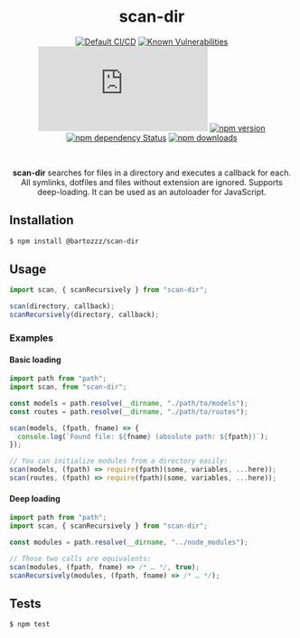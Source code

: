 <div align="center">
  <h1>scan-dir</h1>

[![Default CI/CD](https://github.com/Bartozzz/scan-dir/workflows/Default%20CI/CD/badge.svg)](https://github.com/Bartozzz/scan-dir/actions)
[![Known Vulnerabilities](https://snyk.io/test/github/Bartozzz/scan-dir/badge.svg?targetFile=package.json)](https://snyk.io/test/github/Bartozzz/scan-dir?targetFile=package.json)
[![npm package size](https://img.badgesize.io/Bartozzz/scan-dir/master/dist/index.js?compression=gzip)](https://www.npmjs.com/package/scan-dir)
[![npm version](https://img.shields.io/npm/v/scan-dir.svg)](https://www.npmjs.com/package/scan-dir)
[![npm dependency Status](https://david-dm.org/Bartozzz/scan-dir.svg)](https://www.npmjs.com/package/scan-dir)
[![npm downloads](https://img.shields.io/npm/dt/scan-dir.svg)](https://www.npmjs.com/package/scan-dir)

<br>

**scan-dir** searches for files in a directory and executes a callback for each. All symlinks, dotfiles and files without extension are ignored. Supports deep-loading. It can be used as an autoloader for JavaScript.

</div>

## Installation

```bash
$ npm install @bartozzz/scan-dir
```

## Usage

```javascript
import scan, { scanRecursively } from "scan-dir";

scan(directory, callback);
scanRecursively(directory, callback);
```

### Examples

#### Basic loading

```javascript
import path from "path";
import scan, from "scan-dir";

const models = path.resolve(__dirname, "./path/to/models");
const routes = path.resolve(__dirname, "./path/to/routes");

scan(models, (fpath, fname) => {
  console.log(`Found file: ${fname} (absolute path: ${fpath})`);
});

// You can initialize modules from a directory easily:
scan(models, (fpath) => require(fpath)(some, variables, ...here));
scan(routes, (fpath) => require(fpath)(some, variables, ...here));
```

#### Deep loading

```javascript
import path from "path";
import scan, { scanRecursively } from "scan-dir";

const modules = path.resolve(__dirname, "../node_modules");

// Those two calls are equivalents:
scan(modules, (fpath, fname) => /* … */, true);
scanRecursively(modules, (fpath, fname) => /* … */);
```

## Tests

```bash
$ npm test
```
